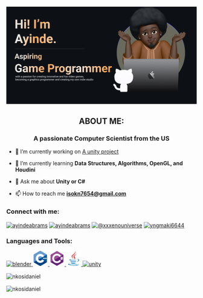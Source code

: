 <p align=”center”><img width=”200" height=”200" src="Make your README.png" alt=”my banner”></p>
<h2 align="center">ABOUT ME:</h2>
<h3 align="center">A passionate Computer Scientist from the US</h3>

- 🔭 I’m currently working on [A unity project](https://github.com/NkosiDaniel/exciting-castle)

- 🌱 I’m currently learning **Data Structures, Algorithms, OpenGL, and Houdini**

- 💬 Ask me about **Unity or C#**

- 📫 How to reach me **isokn7654@gmail.com**

<h3 align="left">Connect with me:</h3>
<p align="left">
<a href="https://linkedin.com/in/ayindeabrams" target="blank"><img align="center" src="https://raw.githubusercontent.com/rahuldkjain/github-profile-readme-generator/master/src/images/icons/Social/linked-in-alt.svg" alt="ayindeabrams" height="30" width="40" /></a>
<a href="https://www.leetcode.com/ayindeabrams" target="blank"><img align="center" src="https://raw.githubusercontent.com/rahuldkjain/github-profile-readme-generator/master/src/images/icons/Social/leet-code.svg" alt="ayindeabrams" height="30" width="40" /></a>
<a href="https://www.hackerearth.com/@xxxenouniverse" target="blank"><img align="center" src="https://raw.githubusercontent.com/rahuldkjain/github-profile-readme-generator/master/src/images/icons/Social/hackerearth.svg" alt="@xxxenouniverse" height="30" width="40" /></a>
<a href="https://discord.gg/yngmaki6644" target="blank"><img align="center" src="https://raw.githubusercontent.com/rahuldkjain/github-profile-readme-generator/master/src/images/icons/Social/discord.svg" alt="yngmaki6644" height="30" width="40" /></a>
</p>

<h3 align="left">Languages and Tools:</h3>
<p align="left"> <a href="https://www.blender.org/" target="_blank" rel="noreferrer"> <img src="https://download.blender.org/branding/community/blender_community_badge_white.svg" alt="blender" width="40" height="40"/> </a> <a href="https://www.w3schools.com/cpp/" target="_blank" rel="noreferrer"> <img src="https://raw.githubusercontent.com/devicons/devicon/master/icons/cplusplus/cplusplus-original.svg" alt="cplusplus" width="40" height="40"/> </a> <a href="https://www.w3schools.com/cs/" target="_blank" rel="noreferrer"> <img src="https://raw.githubusercontent.com/devicons/devicon/master/icons/csharp/csharp-original.svg" alt="csharp" width="40" height="40"/> </a> <a href="https://www.java.com" target="_blank" rel="noreferrer"> <img src="https://raw.githubusercontent.com/devicons/devicon/master/icons/java/java-original.svg" alt="java" width="40" height="40"/> </a> <a href="https://unity.com/" target="_blank" rel="noreferrer"> <img src="https://www.vectorlogo.zone/logos/unity3d/unity3d-icon.svg" alt="unity" width="40" height="40"/> </a> </p>

<p><img align="center" src="https://github-readme-stats.vercel.app/api/top-langs?username=nkosidaniel&show_icons=true&locale=en&layout=compact" alt="nkosidaniel" /></p>

<p><img align="center" src="https://github-readme-streak-stats.herokuapp.com/?user=nkosidaniel&" alt="nkosidaniel" /></p>

